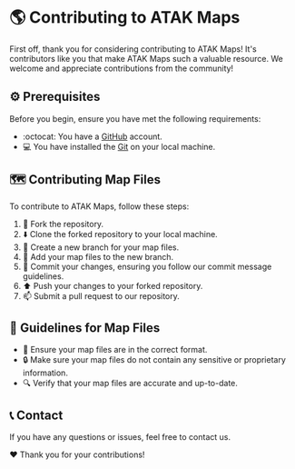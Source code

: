 # :earth_americas: Contributing to ATAK Maps

First off, thank you for considering contributing to ATAK Maps! It's contributors like you that make ATAK Maps such a valuable resource. We welcome and appreciate contributions from the community!

## :gear: Prerequisites

Before you begin, ensure you have met the following requirements:

* :octocat: You have a [GitHub](https://github.com/) account.
* :computer: You have installed the [Git](https://git-scm.com/) on your local machine.

## :world_map: Contributing Map Files

To contribute to ATAK Maps, follow these steps:

1. :fork_and_knife: Fork the repository.
2. :arrow_down: Clone the forked repository to your local machine.
3. :twisted_rightwards_arrows: Create a new branch for your map files.
4. :open_file_folder: Add your map files to the new branch.
5. :memo: Commit your changes, ensuring you follow our commit message guidelines.
6. :arrow_up: Push your changes to your forked repository.
7. :mailbox: Submit a pull request to our repository.

## :straight_ruler: Guidelines for Map Files

* :file_folder: Ensure your map files are in the correct format.
* :lock: Make sure your map files do not contain any sensitive or proprietary information.
* :mag: Verify that your map files are accurate and up-to-date.

## :telephone_receiver: Contact

If you have any questions or issues, feel free to contact us.

:heart: Thank you for your contributions!

